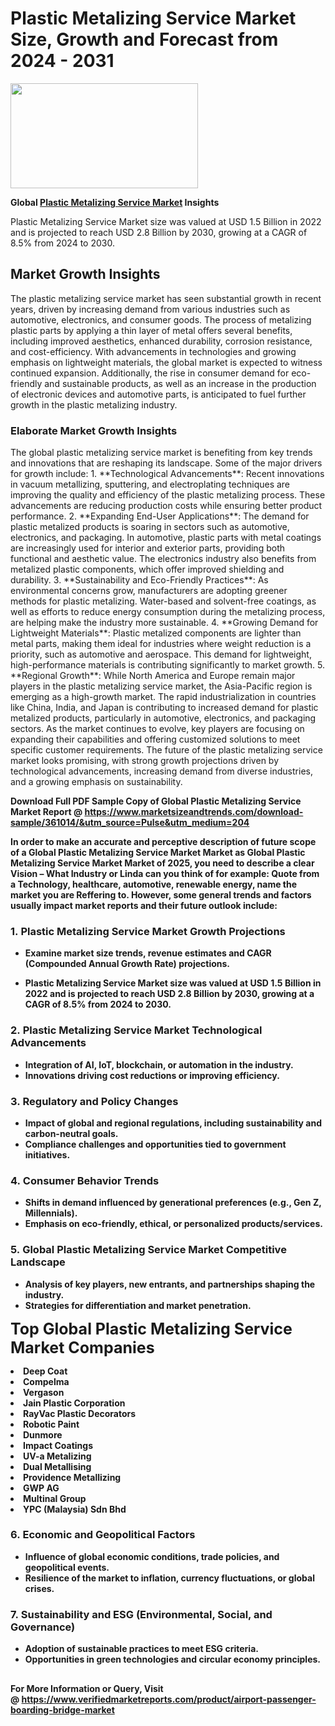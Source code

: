 <H1>Plastic Metalizing Service Market Size, Growth and Forecast from 2024 - 2031</H1><img class="aligncenter size-medium wp-image-584254" src="https://thirdeyenews.in/wp-content/uploads/2024/09/Global-Market-Research-300x168.jpeg" alt="" width="300" height="168" /><p><strong>Global&nbsp;<a href="https://www.marketsizeandtrends.com/download-sample/361014/&amp;utm_source=Pulse&amp;utm_medium=204">Plastic Metalizing Service Market</a> Insights</strong></p><p>Plastic Metalizing Service Market size was valued at USD 1.5 Billion in 2022 and is projected to reach USD 2.8 Billion by 2030, growing at a CAGR of 8.5% from 2024 to 2030.</p><p><h2>Market Growth Insights</h2> The plastic metalizing service market has seen substantial growth in recent years, driven by increasing demand from various industries such as automotive, electronics, and consumer goods. The process of metalizing plastic parts by applying a thin layer of metal offers several benefits, including improved aesthetics, enhanced durability, corrosion resistance, and cost-efficiency. With advancements in technologies and growing emphasis on lightweight materials, the global market is expected to witness continued expansion. Additionally, the rise in consumer demand for eco-friendly and sustainable products, as well as an increase in the production of electronic devices and automotive parts, is anticipated to fuel further growth in the plastic metalizing industry. <p><strong></strong></p> <h3>Elaborate Market Growth Insights</h3> The global plastic metalizing service market is benefiting from key trends and innovations that are reshaping its landscape. Some of the major drivers for growth include: 1. **Technological Advancements**: Recent innovations in vacuum metallizing, sputtering, and electroplating techniques are improving the quality and efficiency of the plastic metalizing process. These advancements are reducing production costs while ensuring better product performance. 2. **Expanding End-User Applications**: The demand for plastic metalized products is soaring in sectors such as automotive, electronics, and packaging. In automotive, plastic parts with metal coatings are increasingly used for interior and exterior parts, providing both functional and aesthetic value. The electronics industry also benefits from metalized plastic components, which offer improved shielding and durability. 3. **Sustainability and Eco-Friendly Practices**: As environmental concerns grow, manufacturers are adopting greener methods for plastic metalizing. Water-based and solvent-free coatings, as well as efforts to reduce energy consumption during the metalizing process, are helping make the industry more sustainable. 4. **Growing Demand for Lightweight Materials**: Plastic metalized components are lighter than metal parts, making them ideal for industries where weight reduction is a priority, such as automotive and aerospace. This demand for lightweight, high-performance materials is contributing significantly to market growth. 5. **Regional Growth**: While North America and Europe remain major players in the plastic metalizing service market, the Asia-Pacific region is emerging as a high-growth market. The rapid industrialization in countries like China, India, and Japan is contributing to increased demand for plastic metalized products, particularly in automotive, electronics, and packaging sectors. As the market continues to evolve, key players are focusing on expanding their capabilities and offering customized solutions to meet specific customer requirements. The future of the plastic metalizing service market looks promising, with strong growth projections driven by technological advancements, increasing demand from diverse industries, and a growing emphasis on sustainability. <p><strong></p><p><span class=""><strong>Download Full PDF Sample Copy of Global Plastic Metalizing Service Market Report</strong> @ <a href="https://www.marketsizeandtrends.com/download-sample/361014/&amp;utm_source=Pulse&amp;utm_medium=204" target="_blank">https://www.marketsizeandtrends.com/download-sample/361014/&amp;utm_source=Pulse&amp;utm_medium=204</a></span></p><p>In order to make an accurate and perceptive description of future scope of a Global&nbsp;Plastic Metalizing Service Market Market as Global&nbsp;Plastic Metalizing Service Market Market of 2025, you need to describe a clear Vision &ndash; What Industry or Linda can you think of for example: Quote from a Technology, healthcare, automotive, renewable energy, name the market you are Reffering to. However, some general trends and factors usually impact market reports and their future outlook include:</p><h3>1.&nbsp;<strong>Plastic Metalizing Service Market Growth Projections</strong></h3><ul><li>Examine market size trends, revenue estimates and CAGR (Compounded Annual Growth Rate) projections.</li><li><p>Plastic Metalizing Service Market size was valued at USD 1.5 Billion in 2022 and is projected to reach USD 2.8 Billion by 2030, growing at a CAGR of 8.5% from 2024 to 2030.</p></li></ul><h3>2.&nbsp;<strong>Plastic Metalizing Service Market Technological Advancements</strong></h3><ul><li>Integration of AI, IoT, blockchain, or automation in the industry.</li><li>Innovations driving cost reductions or improving efficiency.</li></ul><h3>3.&nbsp;<strong>Regulatory and Policy Changes</strong></h3><ul><li>Impact of global and regional regulations, including sustainability and carbon-neutral goals.</li><li>Compliance challenges and opportunities tied to government initiatives.</li></ul><h3>4.&nbsp;<strong>Consumer Behavior Trends</strong></h3><ul><li>Shifts in demand influenced by generational preferences (e.g., Gen Z, Millennials).</li><li>Emphasis on eco-friendly, ethical, or personalized products/services.</li></ul><h3>5.&nbsp;<strong>Global Plastic Metalizing Service Market Competitive Landscape</strong></h3><ul><li>Analysis of key players, new entrants, and partnerships shaping the industry.</li><li>Strategies for differentiation and market penetration.</li></ul><p data-pm-slice="1 1 []"><span style="color: inherit; font-family: inherit; font-size: 25px;">Top Global Plastic Metalizing Service Market Companies</span></p><div class="" data-test-id=""><p><li>Deep Coat</li><li> Compelma</li><li> Vergason</li><li> Jain Plastic Corporation</li><li> RayVac Plastic Decorators</li><li> Robotic Paint</li><li> Dunmore</li><li> Impact Coatings</li><li> UV-a Metalizing</li><li> Dual Metallising</li><li> Providence Metallizing</li><li> GWP AG</li><li> Multinal Group</li><li> YPC (Malaysia) Sdn Bhd</li></p></div><h3>6.&nbsp;<strong>Economic and Geopolitical Factors</strong></h3><ul><li>Influence of global economic conditions, trade policies, and geopolitical events.</li><li>Resilience of the market to inflation, currency fluctuations, or global crises.</li></ul><h3>7.&nbsp;<strong>Sustainability and ESG (Environmental, Social, and Governance)</strong></h3><ul><li>Adoption of sustainable practices to meet ESG criteria.</li><li>Opportunities in green technologies and circular economy principles.</li></ul><h2><strong style="font-size: 14px;">For More Information or Query, Visit @&nbsp;</strong><a style="background-color: #ffffff; font-size: 14px;" href="https://www.marketsizeandtrends.com/report/plastic-metalizing-service-market/" target="_blank">https://www.verifiedmarketreports.com/product/airport-passenger-boarding-bridge-market</a></h2>
